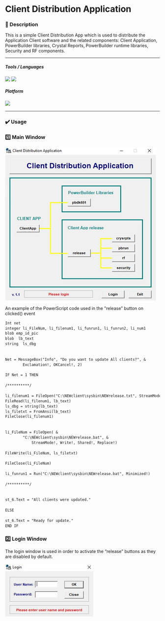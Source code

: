 # Client Distribution Application 


### 📝 Description 
This is a simple Client Distribution App which is used to distribute the Application Client software and the related components: Client Application, PowerBuilder libraries, Crystal Reports, PowerBuilder runtime libraries, Security and RF components.  

-----

##### Tools / Languages  
<img src="https://img.shields.io/badge/PowerBuilder-40B5A4?logo=powerbuilder&logoColor=white" /> <img height="20" src="https://img.shields.io/badge/DOS Batch-000000?logo=dos&logoColor=white" />  

##### Platform 
<img height="20" src="https://img.shields.io/badge/Windows-0078D6?logo=windows&logoColor=white" /> 


-----

### ✔️ Usage

### 1️⃣ Main Window

<img src="https://github.com/vzolotar/Client-Distribution-App/blob/main/images/ClientDestribution1.JPG" >

An example of the PowerScript code used in the "release” button on clicked() event 

````markdown
Int net
integer li_FileNum, li_filenum1, li_funrun1, li_funrun2, li_num1
blob emp_id_pic
blob  lb_text
string  ls_dbg


Net = MessageBox("Info", "Do you want to update All clients?", &
		Exclamation!, OKCancel!, 2)

IF Net = 1 THEN

/**********/

li_filenum1 = FileOpen("C:\NEWclient\sysbin\NEWrelease.txt", StreamMode!)
FileRead(li_filenum1, lb_text)
ls_dbg = string(lb_text)
ls_filetxt = FromAnsi(lb_text)
FileClose(li_filenum1)


li_FileNum = FileOpen( &
		"C:\NEWclient\sysbin\NEWrelease.bat", &
			StreamMode!, Write!, Shared!, Replace!)

FileWrite(li_FileNum, ls_filetxt)

FileClose(li_FileNum)

li_funrun1 = Run("C:\NEWclient\sysbin\NEWrelease.bat", Minimized!)

/**********/


st_6.Text = "All clients were updated."

ELSE

st_6.Text = "Ready for update."
END IF
````



### 2️⃣ Login Window

The login window is used in order to activate the “release” buttons as they are disabled by default. 

<img src="https://github.com/vzolotar/Client-Distribution-App/blob/main/images/ClientDestribution2.JPG" >
